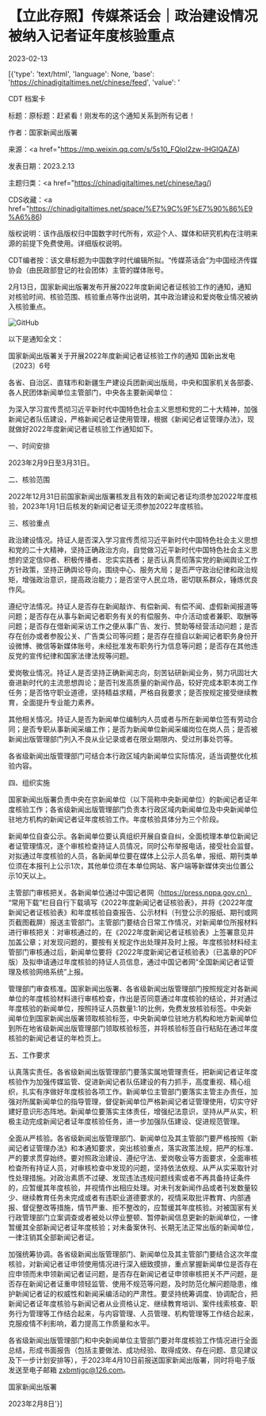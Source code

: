 # 【立此存照】传媒茶话会｜政治建设情况被纳入记者证年度核验重点

2023-02-13

[{'type': 'text/html', 'language': None, 'base': 'https://chinadigitaltimes.net/chinese/feed', 'value': '

CDT 档案卡

标题：原标题：赶紧看！刚发布的这个通知关系到所有记者！

作者：国家新闻出版署

来源：<a href="https://mp.weixin.qq.com/s/5s10_FQlol2zw-lHGIQAZA)

发表日期：2023.2.13

主题归类：<a href="https://chinadigitaltimes.net/chinese/tag/)

CDS收藏：<a href="https://chinadigitaltimes.net/space/%E7%9C%9F%E7%90%86%E9%A6%86)

版权说明：该作品版权归中国数字时代所有，欢迎个人、媒体和研究机构在注明来源的前提下免费使用。详细版权说明。





CDT编者按：该文章标题为中国数字时代编辑所拟。“传媒茶话会”为中国经济传媒协会（由民政部登记的社会团体）主管的媒体账号。



2月13日，国家新闻出版署发布开展2022年度新闻记者证核验工作的通知，通知对核验时间、核验范围、核验重点等作出说明，其中政治建设和爱岗敬业情况被纳入核验重点。



![GitHub](https://chinadigitaltimes.net/chinese/files/2023/02/image-1676292523998.png)

以下是通知全文：

国家新闻出版署关于开展2022年度新闻记者证核验工作的通知 国新出发电〔2023〕6号

各省、自治区、直辖市和新疆生产建设兵团新闻出版局，中央和国家机关各部委、各人民团体新闻单位主管部门，中央各主要新闻单位：

为深入学习宣传贯彻习近平新时代中国特色社会主义思想和党的二十大精神，加强新闻记者队伍建设，严格新闻记者证使用管理，根据《新闻记者证管理办法》，现就做好2022年度新闻记者证核验工作通知如下。

一、时间安排

2023年2月9日至3月31日。

二、核验范围

2022年12月31日前国家新闻出版署核发且有效的新闻记者证均须参加2022年度核验，2023年1月1日后核发的新闻记者证无须参加2022年度核验。

三、核验重点





政治建设情况。持证人是否深入学习宣传贯彻习近平新时代中国特色社会主义思想和党的二十大精神，坚持正确政治方向，自觉做习近平新时代中国特色社会主义思想的坚定信仰者、积极传播者、忠实实践者；是否认真贯彻落实党的新闻舆论工作方针政策，坚持正确舆论导向，围绕中心、服务大局；是否严守政治纪律和政治规矩，增强政治意识，提高政治能力；是否坚守人民立场，密切联系群众，锤炼优良作风。





遵纪守法情况。持证人是否存在新闻敲诈、有偿新闻、有偿不闻、虚假新闻报道等问题；是否存在从事与新闻记者职务有关的有偿服务、中介活动或者兼职、取酬等问题；是否存在借新闻采访工作之便从事广告、发行、赞助等经营活动问题；是否存在创办或者参股公关、广告类公司等问题；是否存在擅自以新闻记者职务身份开设微博、微信等新媒体账号，未经批准发布职务行为信息等问题；是否存在其他违反党的宣传纪律和国家法律法规等问题。





爱岗敬业情况。持证人是否坚持正确新闻志向，刻苦钻研新闻业务，努力巩固壮大奋进新时代的主流思想舆论；是否刊发高质量的新闻作品，较好完成本职本岗工作任务；是否恪守职业道德，坚持精益求精，严格自我要求；是否按规定接受继续教育，全面提升专业能力素养。





其他相关情况。持证人是否为新闻单位编制内人员或者与所在新闻单位签有劳动合同；是否专职从事新闻采编工作；是否为新闻单位新闻采编岗位在岗人员；是否被新闻出版管理部门列入不良从业记录或者在限业期限内、受过刑事处罚等。





各省级新闻出版管理部门可结合本行政区域内新闻单位实际情况，适当调整优化核验内容。

四、组织实施

国家新闻出版署负责中央在京新闻单位（以下简称中央新闻单位）的新闻记者证年度核验工作；各省级新闻出版管理部门负责本行政区域内新闻单位及中央新闻单位驻地方机构的新闻记者证年度核验工作。年度核验具体分为三个阶段。





新闻单位自查公示。各新闻单位要认真组织开展自查自纠，全面梳理本单位新闻记者证管理情况，逐个审核检查持证人员情况，同时公布举报电话，接受社会监督。对拟通过年度核验的人员，各新闻单位要在媒体上公示人员名单，报纸、期刊类单位须在本报刊上公示1次，其他单位须在本单位网站、客户端等新媒体突出位置公示10天以上。





主管部门审核把关。各新闻单位通过中国记者网（https://press.nppa.gov.cn） “常用下载”栏目自行下载填写《2022年度新闻记者证核验表》，并将《2022年度新闻记者证核验表》和年度核验自查报告、公示材料（刊登公示的报纸、期刊或网页截图截屏）报送主管部门。主管部门要结合日常工作情况，对新闻单位所报材料进行审核把关：对审核通过的，在《2022年度新闻记者证核验表》上签署意见并加盖公章；对发现问题的，要按有关规定作出处理并及时上报。年度核验材料经主管部门审核通过后，新闻单位要将《2022年度新闻记者证核验表》（已盖章的PDF版）及拟申请通过年度核验的持证人员信息，通过中国记者网“全国新闻记者证管理及核验网络系统”上报。





管理部门审查核准。国家新闻出版署、各省级新闻出版管理部门按照规定对各新闻单位的年度核验材料进行审核检查，作出是否同意通过年度核验的结论，并对通过年度核验的新闻单位，按照持证人员数量1∶1的比例，免费发放核验标签。中央新闻单位到国家新闻出版署领取核验标签，中央新闻单位驻地方机构和地方新闻单位到所在地省级新闻出版管理部门领取核验标签，并将核验标签自行粘贴在通过年度核验的新闻记者证的年检页上。





五、工作要求





认真落实责任。各省级新闻出版管理部门要落实属地管理责任，把新闻记者证年度核验作为加强传媒监管、促进新闻记者队伍建设的有力抓手，高度重视、精心组织，扎实有序做好年度核验各项工作。新闻单位主管部门要落实主管主办责任，加强对所属新闻单位的指导管理，督促新闻单位严格新闻记者证管理使用，切实守好建好意识形态阵地。新闻单位要落实主体责任，增强纪法意识，坚持从严从实，积极主动完成新闻记者证年度核验任务，进一步加强队伍建设、促进规范管理。





全面从严核验。各省级新闻出版管理部门、新闻单位及其主管部门要严格按照《新闻记者证管理办法》和本通知要求，突出核验重点，落实政策法规，把严的标准、严的要求贯穿始终。要对照政治建设、遵纪守法、爱岗敬业等方面要求，全面审核检查所有持证人员，对审核检查中发现的问题，坚持依法依规、从严从实采取针对性处理措施。对政治素质不过硬、发现违法违规问题线索或者不再具备持证条件的，应暂缓其年度核验，并视情作出相应处理。对未刊发新闻作品或者刊发数量较少、继续教育任务未完成或者有违职业道德要求的，视情采取批评教育、内部通报、督促整改等措施，情节严重、拒不整改的，应暂缓其年度核验。对被国家有关行政管理部门立案调查或者被处以停业整顿、暂停新闻信息更新的新闻单位，一律暂缓其全部新闻记者证年度核验；对未备案休刊、长期无法正常出版的新闻单位，一律注销其全部新闻记者证。





加强统筹协调。各省级新闻出版管理部门、新闻单位及其主管部门要结合这次年度核验，对新闻记者证申领使用情况进行深入细致摸排，重点掌握新闻单位是否存在应申领而未申领新闻记者证问题，是否存在新闻记者证申领审核把关不严问题，是否存在新闻记者证重申领轻监管、使用不规范等问题，及时防范化解问题隐患，维护新闻记者证的权威性和新闻采编活动的严肃性。要坚持统筹调度、协调配合，把新闻记者证年度核验与新闻记者从业资格认定、继续教育培训、案件线索核查、职务行为管理等工作结合起来，与内容管理、人员管理、机构管理等工作结合起来，克服疫情不利影响，着力提高工作质量和水平。





各省级新闻出版管理部门和中央新闻单位主管部门要对年度核验工作情况进行全面总结，形成书面报告（包括主要做法、成功经验、取得成效、存在问题、意见建议及下一步计划安排等），于2023年4月10日前报送国家新闻出版署，同时将电子版发送至电子邮箱 zxbmtjgc@126.com。

国家新闻出版署

2023年2月8日'}]